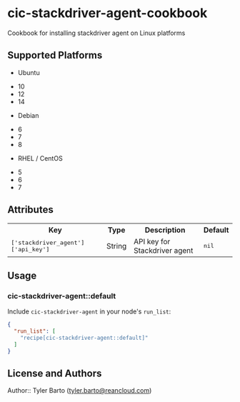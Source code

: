 # cic-stackdriver-agent-cookbook

Cookbook for installing stackdriver agent on Linux platforms

## Supported Platforms

* Ubuntu
 - 10
 - 12
 - 14
* Debian
 - 6
 - 7
 - 8
* RHEL / CentOS
 - 5
 - 6
 - 7

## Attributes

<table>
  <tr>
    <th>Key</th>
    <th>Type</th>
    <th>Description</th>
    <th>Default</th>
  </tr>
  <tr>
    <td><tt>['stackdriver_agent']['api_key']</tt></td>
    <td>String</td>
    <td>API key for Stackdriver agent</td>
    <td><tt>nil</tt></td>
  </tr>
</table>

## Usage


### cic-stackdriver-agent::default

Include `cic-stackdriver-agent` in your node's `run_list`:

```json
{
  "run_list": [
    "recipe[cic-stackdriver-agent::default]"
  ]
}
```

## License and Authors

Author:: Tyler Barto (tyler.barto@reancloud.com)
